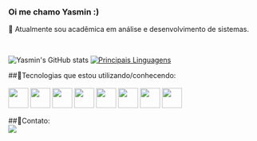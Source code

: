### Oi me chamo Yasmin :)
 
🌱 Atualmente sou acadêmica em análise e desenvolvimento de sistemas.

<br>
 
![Yasmin's GitHub stats](https://github-readme-stats.vercel.app/api?username=Yasfls&layout=compact&theme=gotham)
[![Principais Linguagens](https://github-readme-stats.vercel.app/api/top-langs/?username=Yasfls&layout=compact&theme=gotham)](https://github.com/Yasfls/github-readme-stats)

##🌱Tecnologias que estou utilizando/conhecendo:
<br>
<br>
<img loading="lazy" src="https://cdn.jsdelivr.net/gh/devicons/devicon@latest/icons/java/java-original.svg" width="40" height="40"/>
<img loading="lazy" src="https://cdn.jsdelivr.net/gh/devicons/devicon@latest/icons/cplusplus/cplusplus-original.svg" width="40" height="40"/>
<img loading="lazy" src="https://cdn.jsdelivr.net/gh/devicons/devicon@latest/icons/php/php-original.svg" width="40" height="40"/>
<img loading="lazy" src="https://cdn.jsdelivr.net/gh/devicons/devicon@latest/icons/mysql/mysql-original.svg" width="40" height="40"/>
<img loading="lazy" src="https://cdn.jsdelivr.net/gh/devicons/devicon@latest/icons/html5/html5-original.svg" width="40" height="40"/>
<img loading="lazy" src="https://cdn.jsdelivr.net/gh/devicons/devicon@latest/icons/css3/css3-original.svg" width="40" height="40"/>
<img loading="lazy" src="https://cdn.jsdelivr.net/gh/devicons/devicon@latest/icons/javascript/javascript-original.svg" width="40" height="40"/>
<img loading="lazy" src="https://cdn.jsdelivr.net/gh/devicons/devicon@latest/icons/figma/figma-original.svg" width="40" height="40"/>
<br>
 
##🌱Contato:
<br>
<a href="www.linkedin.com/in/yasmin-friedemann-lopes-da-silva-6800041ab" target="_blank"><img loading="lazy" src="https://img.shields.io/badge/-LinkedIn-%230077B5?style=for-the-badge&logo=linkedin&logoColor=white" target="_blank"></a>
 
</div>

